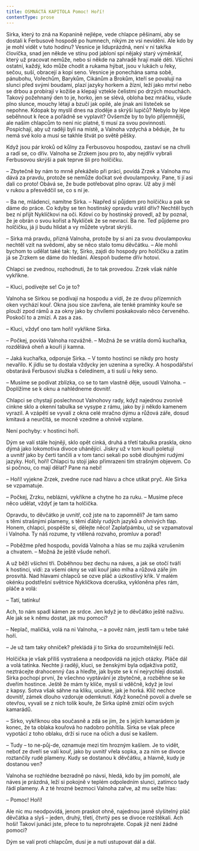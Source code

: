 ```yaml
---
title: OSMNÁCTÁ KAPITOLA Pomoc! Hoří!
contentType: prose
---
```


<section>

Sirka, který to zná na Kopanině nejlépe, vede chlapce pěšinami, aby se dostali k Ferbusově hospodě po humnech, nikým ze vsi neviděni. Ale kdo by je mohl vidět v tuto hodinu? Vesnice je liduprázdná, není v ní takřka človíčka, snad jen někde ve stínu pod jabloní spí nějaký starý výměnkář, který už pracovat nemůže, nebo si někde na zahradě hrají malé děti. Všichni ostatní, každý, kdo může chodit a rukama hýbat, jsou v lukách u řeky, sečou, suší, obracejí a kopí seno. Vesnice je ponechána sama sobě, pánubohu, Vořechům, Barykům, Cikánům a Brokům, kteří se povalují na slunci před svými boudami, plazí jazyky horkem a žízní, leží jako mrtví nebo se drbou a probírají v kožiše a klepají vztekle čelistmi po drzých mouchách. Takový požehnaný den to je, horko, jen se slévá, obloha bez mráčku, všude plno slunce, mouchy létají a bzučí jak opilé, ale jinak ani lísteček se nepohne. Kdopak by myslil dnes na zloděje a skrýši lupičů? Nebylo by lépe seběhnout k řece a pořádně se vyplavit? Ovšemže by to bylo příjemnější, ale našim chlapcům to není nic platné, ti musí za svou povinností. Pospíchají, aby už raději byli na místě, a Valnoha vzdychá a běduje, že tu nemá své kolo a musí se takhle štvát po světě pěšky.

Když jsou pár kroků od kůlny za Ferbusovou hospodou, zastaví se na chvíli a radí se, co dřív. Valnoha se Zrzkem jsou pro to, aby nejdřív vybrali Ferbusovou skrýši a pak teprve šli pro holčičku.

– Zbytečně by nám to mrně překáželo při práci, povídá Zrzek a Valnoha mu dává za pravdu, protože se nemůže dočkat své dvoulampovky. Pane, ti jí asi dali co proto! Obává se, že bude potřebovat plno oprav. Už aby ji měl v rukou a přesvědčil se, co s ní je.

– Ba ne, mládenci, namítne Sirka. – Napřed si půjdem pro holčičku a pak se dáme do práce. Co kdyby se ten hostinský opravdu vrátil dřív? Nechtěl bych bez ní přijít Nyklíčkovi na oči. Kdoví co by hostinský provedl, až by poznal, že je obrán o svou kořist a Nyklíček že se nevrací. Ba ne. Teď půjdeme pro holčičku, já ji budu hlídat a vy můžete vybrat skrýši.

– Sirka má pravdu, přizná Valnoha, protože by si ani za svou dvoulampovku nechtěl vzít na svědomí, aby se něco stalo tomu děvčátku. – Ale mohli bychom to udělat také tak: ty, Sirko, zajdi do hospody pro holčičku a zatím já se Zrzkem se dáme do hledání. Alespoň budeme dřív hotovi.

Chlapci se zvednou, rozhodnuti, že to tak provedou. Zrzek však náhle vykřikne.

– Kluci, podívejte se! Co je to?

Valnoha se Sirkou se podívají na hospodu a vidí, že ze dvou přízemních oken vychází kouř. Okna jsou sice zavřena, ale tenké pramínky kouře se plouží zpod rámů a za okny jako by chvílemi poskakovalo něco červeného. Poskočí to a zmizí. A zas a zas.

– Kluci, vždyť ono tam hoří! vykřikne Sirka.

– Počkej, povídá Valnoha rozvážně. – Možná že se vrátila domů kuchařka, rozdělává oheň a kouří jí kamna.

– Jaká kuchařka, odporuje Sirka. – V tomto hostinci se nikdy pro hosty nevařilo. K jídlu se tu dostala vždycky jen uzenina a syrečky. A hospodářství obstarává Ferbusovi služka s čeledínem, a ti suší u řeky seno.

– Musíme se podívat zblízka, co se to tam vlastně děje, usoudí Valnoha. – Doplížíme se k oknu a nahlédneme dovnitř.

Chlapci se chystají poslechnout Valnohovy rady, když najednou zvonivě cinkne sklo a okenní tabulka se vysype z rámu, jako by ji někdo kamenem vyrazil. A vzápětí se vyvalí z okna celé mračno dýmu a růžová záře, dosud kmitavá a neurčitá, se mocně vzedme a ohnivě vzplane.

Není pochyby: v hostinci hoří.

Dým se valí stále hojněji, sklo opět cinká, druhá a třetí tabulka praskla, okno dýmá jako lokomotiva divoce uhánějící. Jiskry už v tom kouři poletují a uvnitř jako by čerti tančili a v tom tanci sekali po sobě dlouhými rudými jazyky. Hoří, hoří! Chlapci tu stojí jako přimrazeni tím strašným objevem. Co si počnou, co mají dělat? Pane na nebi!

– Hoří! vyjekne Zrzek, zvedne ruce nad hlavu a chce utíkat pryč. Ale Sirka se vzpamatuje.

– Počkej, Zrzku, neblázni, vykřikne a chytne ho za ruku. – Musíme přece něco udělat, vždyť je tam ta holčička.

Opravdu, to děvčátko je uvnitř, což jste na to zapomněli? Je tam samo s těmi strašnými plameny, s těmi ďábly rudých jazyků a ohnivých tlap. Honem, chlapci, pospěšte si, dělejte něco! Zaplaťpámbu, už se vzpamatoval i Valnoha. Ty náš rozume, ty vtělená rozvaho, promluv a poraď!

– Poběžme před hospodu, povídá Valnoha a hlas se mu zajíká vzrušením a chvatem. – Možná že ještě všude nehoří.

A už běží všichni tři. Doběhnou bez dechu na náves, a jak se otočí tváří k hostinci, vidí: za všemi okny se valí kouř jako mlha a růžová záře jím prosvítá. Nad hlavami chlapců se ozve pláč a úzkostlivý křik. V malém okénku podstřešní světnice Nyklíčkova dceruška, vykloněna přes rám, pláče a volá:

– Tatí, tatínku!

Ach, to nám spadl kámen ze srdce. Jen když je to děvčátko ještě naživu. Ale jak se k němu dostat, jak mu pomoci?

– Neplač, maličká, volá na ni Valnoha, – a pověz nám, jestli tam u tebe také hoří.

– Je už tam taky ohníček? překládá jí to Sirka do srozumitelnější řeči.

Holčička je však příliš vystrašena a neodpovídá na jejich otázky. Pláče dál a volá tatínka. Nechte ji raději, kluci, se ženskými byla odjakživa potíž, neztrácejte drahocenný čas a hleďte, jak byste se k ní nejrychleji dostali. Sirka pochopí první, že všechno vyptávání je zbytečné, a rozběhne se ke dveřím hostince. Ještě že mám ty klíče, myslí si vděčně, když je loví z kapsy. Sotva však sáhne na kliku, ucukne, jak je horká. Klíč nechce dovnitř, zámek dlouho vzdoruje odemknutí. Když konečně povolí a dveře se otevřou, vyvalí se z nich tolik kouře, že Sirka úplně zmizí očím svých kamarádů.

– Sirko, vykřiknou oba současně a zdá se jim, že s jejich kamarádem je konec, že ta oblaka kouřová ho nadobro pohltila. Sirka se však přece vypotácí z toho oblaku, drží si ruce na očích a dusí se kašlem.

– Tudy – to ne-půj-de, oznamuje mezi tím hrozným kašlem. Je to vidět, neboť ze dveří se valí kouř, jako by uvnitř vřela sopka, a za ním se divoce roztančily rudé plameny. Kudy se dostanou k děvčátku, a hlavně, kudy je dostanou ven?

Valnoha se rozhlédne bezradně po návsi, hledá, kdo by jim pomohl, ale náves je prázdná, leží si pokojně v teplém odpoledním slunci, zatímco tady řádí plameny. A z té hrozné bezmoci Valnoha zařve, až mu selže hlas:

– Pomoc! Hoří!

Ale nic mu neodpovídá, jenom praskot ohně, najednou jasně slyšitelný pláč děvčátka a slyš – jeden, druhý, třetí, čtvrtý pes se divoce rozštěkali. Ach hoši! Takoví junáci jste, přece to tu neprohrajete. Copak již není žádné pomoci?

Dým se valí proti chlapcům, dusí je a nutí ustupovat dál a dál.

</section>
